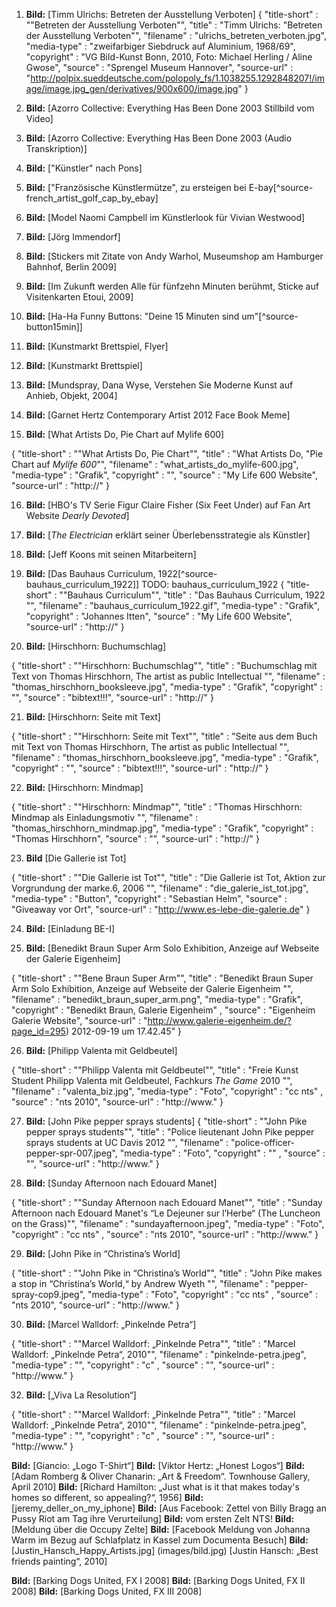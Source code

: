 01. **Bild:** [Timm Ulrichs: Betreten der Ausstellung Verboten]
{
  "title-short" : "\"Betreten der Ausstellung Verboten\"",
  "title" : "Timm Ulrichs: \"Betreten der Ausstellung Verboten\"",
  "filename" : "ulrichs_betreten_verboten.jpg",
  "media-type" : "zweifarbiger Siebdruck auf Aluminium, 1968/69",
  "copyright" : "VG Bild-Kunst Bonn, 2010, Foto: Michael Herling / Aline Gwose",
  "source" : "Sprengel Museum Hannover",
  "source-url" : "http://polpix.sueddeutsche.com/polopoly_fs/1.1038255.1292848207!/image/image.jpg_gen/derivatives/900x600/image.jpg"
}

02. **Bild:** [Azorro Collective: Everything Has Been Done 2003 Stillbild vom Video]

03. **Bild:** [Azorro Collective: Everything Has Been Done 2003 (Audio Transkription)]

04. **Bild:** ["Künstler" nach Pons]  

05. **Bild:** ["Französische Künstlermütze", zu ersteigen bei E-bay[^source-french_artist_golf_cap_by_ebay]

06. **Bild:** [Model Naomi Campbell im Künstlerlook für Vivian Westwood]

07. **Bild:** [Jörg Immendorf]

08. **Bild:** [Stickers mit Zitate von Andy Warhol, Museumshop am Hamburger Bahnhof, Berlin 2009]
09. **Bild:** [Im Zukunft werden Alle für fünfzehn Minuten berühmt, Sticke auf Visitenkarten Etoui, 2009]
10. **Bild:** [Ha-Ha Funny Buttons: "Deine 15 Minuten sind um"[^source-button15min]] 


11. **Bild:** [Kunstmarkt Brettspiel, Flyer] 
12. **Bild:** [Kunstmarkt Brettspiel]

13. **Bild:** [Mundspray, Dana Wyse, Verstehen Sie Moderne Kunst auf Anhieb, Objekt, 2004]

14. **Bild:** [Garnet Hertz Contemporary Artist 2012 Face Book Meme]

15. **Bild:** [What Artists Do, Pie Chart auf Mylife 600]

{
  "title-short" : "\"What Artists Do, Pie Chart\"",
  "title" : "What Artists Do, \"Pie Chart auf *Mylife 600*\"",
  "filename" : "what_artists_do_mylife-600.jpg",
  "media-type" : "Grafik",
  "copyright" : "",
  "source" : "My Life 600 Website",
  "source-url" : "http://"
}

16. **Bild:** [HBO's TV Serie Figur Claire Fisher (Six Feet Under) auf Fan Art Website *Dearly Devoted*]

17. **Bild:** [*The Electrician* erklärt seiner Überlebensstrategie als Künstler] 

18. **Bild:** [Jeff Koons mit seinen Mitarbeitern]

19. **Bild:** [Das Bauhaus Curriculum, 1922[^source-bauhaus_curriculum_1922]] TODO: bauhaus_curriculum_1922
{
  "title-short" : "\"Bauhaus Curriculum\"",
  "title" : "Das Bauhaus Curriculum, 1922 \"",
  "filename" : "bauhaus_curriculum_1922.gif",
  "media-type" : "Grafik",
  "copyright" : "Johannes Itten",
  "source" : "My Life 600 Website",
  "source-url" : "http://"
}


20. **Bild:** [Hirschhorn: Buchumschlag]



{
  "title-short" : "\"Hirschhorn: Buchumschlag\"",
  "title" : "Buchumschlag mit Text von Thomas Hirschhorn, The artist as public Intellectual \"",
  "filename" : "thomas_hirschhorn_booksleeve.jpg",
  "media-type" : "Grafik",
  "copyright" : "",
  "source" : "bibtext!!!",
  "source-url" : "http://"
}


21. **Bild:** [Hirschhorn: Seite mit Text]


{
  "title-short" : "\"Hirschhorn: Seite mit Text\"",
  "title" : "Seite aus dem Buch mit Text von Thomas Hirschhorn, The artist as public Intellectual \"",
  "filename" : "thomas_hirschhorn_booksleeve.jpg",
  "media-type" : "Grafik",
  "copyright" : "",
  "source" : "bibtext!!!",
  "source-url" : "http://"
}



22. **Bild:** [Hirschhorn: Mindmap]

{
  "title-short" : "\"Hirschhorn: Mindmap\"",
  "title" : "Thomas Hirschhorn: Mindmap als Einladungsmotiv \"",
  "filename" : "thomas_hirschhorn_mindmap.jpg",
  "media-type" : "Grafik",
  "copyright" : "Thomas Hirschhorn",
  "source" : "",
  "source-url" : "http://"
}




23. **Bild** [Die Gallerie ist Tot]

{
  "title-short" : "\"Die Gallerie ist Tot\"",
  "title" : "Die Gallerie ist Tot, Aktion zur Vorgrundung der marke.6, 2006 \"",
  "filename" : "die_galerie_ist_tot.jpg",
  "media-type" : "Button",
  "copyright" : "Sebastian Helm",
  "source" : "Giveaway vor Ort",
  "source-url" : "http://www.es-lebe-die-galerie.de"
}


24. **Bild:** [Einladung BE-I]


25. **Bild:** [Benedikt Braun Super Arm Solo Exhibition, Anzeige auf Webseite der Galerie Eigenheim]  

{
  "title-short" : "\"Bene Braun Super Arm\"",
  "title" : "Benedikt Braun Super Arm Solo Exhibition, Anzeige auf Webseite der Galerie Eigenheim \"",
  "filename" : "benedikt_braun_super_arm.png",
  "media-type" : "Grafik",
  "copyright" : "Benedikt Braun, Galerie Eigenheim" ,
  "source" : "Eigenheim Galerie Website",
  "source-url" : "http://www.galerie-eigenheim.de/?page_id=295) 2012-09-19 um 17.42.45"
}


26. **Bild:** [Philipp Valenta mit Geldbeutel] 

{
  "title-short" : "\"Philipp Valenta mit Geldbeutel\"",
  "title" : "Freie Kunst Student Philipp Valenta mit Geldbeutel, Fachkurs *The Game* 2010 \"",
  "filename" : "valenta_biz.jpg",
  "media-type" : "Foto",
  "copyright" : "cc nts" ,
  "source" : "nts 2010",
  "source-url" : "http://www."
}




27. **Bild:** [John Pike pepper sprays students]
{
  "title-short" : "\"John Pike pepper sprays students\"",
  "title" : "Police lieutenant John Pike pepper sprays students at UC Davis 2012 \"",
  "filename" : "police-officer-pepper-spr-007.jpeg",
  "media-type" : "Foto",
  "copyright" : "" ,
  "source" : "",
  "source-url" : "http://www."
}

28. **Bild:** [Sunday Afternoon nach Edouard Manet] 

{
  "title-short" : "\"Sunday Afternoon nach Edouard Manet\"",
  "title" : "Sunday Afternoon nach Edouard Manet's “Le Dejeuner sur l’Herbe“ (The Luncheon on the Grass)\"",
  "filename" : "sundayafternoon.jpeg",
  "media-type" : "Foto",
  "copyright" : "cc nts" ,
  "source" : "nts 2010",
  "source-url" : "http://www."
}

29. **Bild:** [John Pike in “Christina’s World] 

{
  "title-short" : "\"John Pike in “Christina’s World\"",
  "title" : "John Pike makes a stop in “Christina’s World,“ by Andrew Wyeth \"",
  "filename" : "pepper-spray-cop9.jpeg",
  "media-type" : "Foto",
  "copyright" : "cc nts" ,
  "source" : "nts 2010",
  "source-url" : "http://www."
}

30. **Bild:** [Marcel Walldorf: „Pinkelnde Petra“]

{
  "title-short" : "\"Marcel Walldorf: „Pinkelnde Petra\"",
  "title" : "Marcel Walldorf: „Pinkelnde Petra“, 2010\"",
  "filename" : "pinkelnde-petra.jpeg",
  "media-type" : "",
  "copyright" : "c" ,
  "source" : "",
  "source-url" : "http://www."
}



32. **Bild:** [„Viva La Resolution“]

{
  "title-short" : "\"Marcel Walldorf: „Pinkelnde Petra\"",
  "title" : "Marcel Walldorf: „Pinkelnde Petra“, 2010\"",
  "filename" : "pinkelnde-petra.jpeg",
  "media-type" : "",
  "copyright" : "c" ,
  "source" : "",
  "source-url" : "http://www."
}

**Bild:** [Giancio: „Logo T-Shirt“]
**Bild:** [Viktor Hertz: „Honest Logos“]
**Bild:** [Adam Romberg & Oliver Chanarin: „Art & Freedom“. Townhouse Gallery, April 2010] 
**Bild:** [Richard Hamilton: „Just what is it that makes today's homes so different, so appealing?“, 1956]
**Bild:** [jeremy_deller_on_my_iphone]
**Bild:** [Aus Facebook: Zettel von Billy Bragg an Pussy Riot am Tag ihre Verurteilung]
**Bild:** vom ersten Zelt NTS!
**Bild:** [Meldung über die Occupy Zelte] 
**Bild:** [Facebook Meldung von Johanna Warm im Bezug auf Schlafplatz in Kassel zum Documenta Besuch]
**Bild:** [Justin_Hansch_Happy_Artists.jpg]  (images/bild.jpg) [Justin Hansch: „Best friends painting“, 2010]

**Bild:** [Barking Dogs United, FX I 2008]
**Bild:** [Barking Dogs United, FX II 2008]
**Bild:** [Barking Dogs United, FX III 2008]
